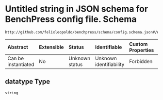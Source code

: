 # Untitled string in JSON schema for BenchPress config file. Schema

```txt
http://github.com/felixleopoldo/benchpress/schema/config.schema.json#/definitions/tetrad_gfci/properties/datatype
```



| Abstract            | Extensible | Status         | Identifiable            | Custom Properties | Additional Properties | Access Restrictions | Defined In                                                                    |
| :------------------ | :--------- | :------------- | :---------------------- | :---------------- | :-------------------- | :------------------ | :---------------------------------------------------------------------------- |
| Can be instantiated | No         | Unknown status | Unknown identifiability | Forbidden         | Allowed               | none                | [config.schema.json*](../../../out/config.schema.json "open original schema") |

## datatype Type

`string`
